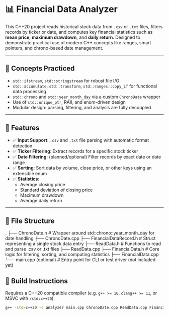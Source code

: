 # 📊 Financial Data Analyzer

This C++20 project reads historical stock data from `.csv` or `.txt` files, filters records by ticker or date, and computes key financial statistics such as **mean price**, **maximum drawdown**, and **daily return**. Designed to demonstrate practical use of modern C++ concepts like ranges, smart pointers, and chrono-based date management.

---

## 🧩 Concepts Practiced

- `std::ifstream`, `std::stringstream` for robust file I/O
- `std::accumulate`, `std::transform`, `std::ranges::copy_if` for functional data processing
- `std::chrono` and `std::year_month_day` via a custom `ChronoDate` wrapper
- Use of `std::unique_ptr`, RAII, and enum-driven design
- Modular design: parsing, filtering, and analysis are fully decoupled

---

## 🎯 Features

- ✅ **Input Support**: `.csv` and `.txt` file parsing with automatic format detection
- ✅ **Ticker Filtering**: Extract records for a specific stock ticker
- ✅ **Date Filtering**: (planned/optional) Filter records by exact date or date range
- ✅ **Sorting**: Sort data by volume, close price, or other keys using an extensible enum
- ✅ **Statistics**:
  - Average closing price
  - Standard deviation of closing price
  - Maximum drawdown
  - Average daily return

---

## 📂 File Structure
.
├── ChronoDate.h             # Wrapper around std::chrono::year_month_day for date handling
├── ChronoDate.cpp
├── FinancialDataRecord.h    # Struct representing a single stock data entry
├── ReadData.h               # Functions to read and parse .csv or .txt files
├── ReadData.cpp
├── FinancialData.h          # Core logic for filtering, sorting, and computing statistics
├── FinancialData.cpp
└── main.cpp (optional)      # Entry point for CLI or test driver (not included yet)

## 🔧 Build Instructions

Requires a C++20 compatible compiler (e.g. `g++ >= 10`, `clang++ >= 11`, or MSVC with `/std:c++20`).

```bash
g++ -std=c++20 -o analyzer main.cpp ChronoDate.cpp ReadData.cpp FinancialData.cpp
